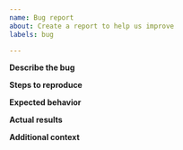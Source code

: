 ```yaml
---
name: Bug report
about: Create a report to help us improve
labels: bug

---
```


**Describe the bug**
<!-- A clear and concise description of what the bug is. -->

**Steps to reproduce**
<!-- How can the problem be duplicated? -->

**Expected behavior**
<!-- A clear and concise description of what you expected to happen. -->

**Actual results**
<!-- Describe what actually happened -->

**Additional context**
<!-- Add any other context about the problem here that will belp us solve
the problem or prioritize it. -->
